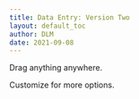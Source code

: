 ```yaml
---
title: Data Entry: Version Two
layout: default_toc
author: DLM
date: 2021-09-08
---
```


Drag anything anywhere.

Customize for more options.

